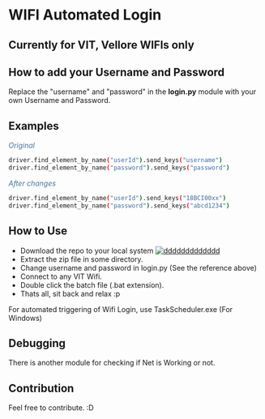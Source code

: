 # WIFI Automated Login
## Currently for VIT, Vellore WIFIs only

## How to add your Username and Password
<p>Replace the "username" and "password" in the <b>login.py</b> module with your own Username and Password.</p>

## Examples
<font color="#487799"><i><p>Original</p></i></font>

```sh
driver.find_element_by_name("userId").send_keys("username")
driver.find_element_by_name("password").send_keys("password")
```

<font color="#487799"><i><p>After changes</p></i></font>

```sh
driver.find_element_by_name("userId").send_keys("18BCI00xx")
driver.find_element_by_name("password").send_keys("abcd1234")
```

## How to Use
<p><ul>
  <li>Download the repo to your local system
    <a href="https://ibb.co/bUjj6L"><img src="https://preview.ibb.co/d92FD0/ddddddddddddd.jpg" alt="ddddddddddddd" border="0"></a>
  <li>Extract the zip file in some directory.
  <li>Change username and password in login.py (See the reference above)
  <li>Connect to any VIT Wifi.
  <li>Double click the batch file (.bat extension).
  <li>Thats all, sit back and relax :p
  </ul>
For automated triggering of Wifi Login, use TaskScheduler.exe (For Windows)
</p>

## Debugging
<p>There is another module for checking if Net is Working or not. </p>

## Contribution
<p> Feel free to contribute. :D </p>

